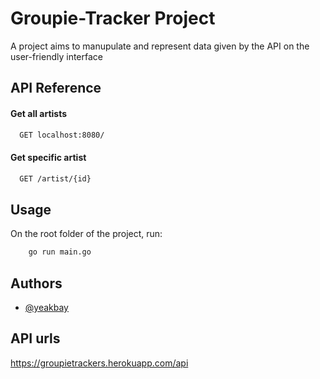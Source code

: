 # Groupie-Tracker Project

A project aims to manupulate and represent data given by the API on the user-friendly interface 


## API Reference

#### Get all artists

```bash
  GET localhost:8080/
```

#### Get specific artist

```bash
  GET /artist/{id}
```

## Usage
On the root folder of the project, run:
```bash
    go run main.go
```

## Authors

- [@yeakbay](https://01.alem.school/git/yeakbay)

## API urls
https://groupietrackers.herokuapp.com/api
